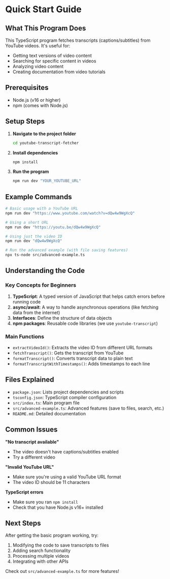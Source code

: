 # Quick Start Guide

## What This Program Does

This TypeScript program fetches transcripts (captions/subtitles) from YouTube videos. It's useful for:
- Getting text versions of video content
- Searching for specific content in videos
- Analyzing video content
- Creating documentation from video tutorials

## Prerequisites

- Node.js (v16 or higher)
- npm (comes with Node.js)

## Setup Steps

1. **Navigate to the project folder**
   ```bash
   cd youtube-transcript-fetcher
   ```

2. **Install dependencies**
   ```bash
   npm install
   ```

3. **Run the program**
   ```bash
   npm run dev "YOUR_YOUTUBE_URL"
   ```

## Example Commands

```bash
# Basic usage with a YouTube URL
npm run dev "https://www.youtube.com/watch?v=dQw4w9WgXcQ"

# Using a short URL
npm run dev "https://youtu.be/dQw4w9WgXcQ"

# Using just the video ID
npm run dev "dQw4w9WgXcQ"

# Run the advanced example (with file saving features)
npx ts-node src/advanced-example.ts
```

## Understanding the Code

### Key Concepts for Beginners

1. **TypeScript**: A typed version of JavaScript that helps catch errors before running code
2. **async/await**: A way to handle asynchronous operations (like fetching data from the internet)
3. **Interfaces**: Define the structure of data objects
4. **npm packages**: Reusable code libraries (we use `youtube-transcript`)

### Main Functions

- `extractVideoId()`: Extracts the video ID from different URL formats
- `fetchTranscript()`: Gets the transcript from YouTube
- `formatTranscript()`: Converts transcript data to plain text
- `formatTranscriptWithTimestamps()`: Adds timestamps to each line

## Files Explained

- `package.json`: Lists project dependencies and scripts
- `tsconfig.json`: TypeScript compiler configuration
- `src/index.ts`: Main program file
- `src/advanced-example.ts`: Advanced features (save to files, search, etc.)
- `README.md`: Detailed documentation

## Common Issues

**"No transcript available"**
- The video doesn't have captions/subtitles enabled
- Try a different video

**"Invalid YouTube URL"**
- Make sure you're using a valid YouTube URL format
- The video ID should be 11 characters

**TypeScript errors**
- Make sure you ran `npm install`
- Check that you have Node.js v16+ installed

## Next Steps

After getting the basic program working, try:
1. Modifying the code to save transcripts to files
2. Adding search functionality
3. Processing multiple videos
4. Integrating with other APIs

Check out `src/advanced-example.ts` for more features!
